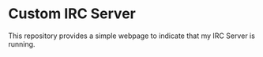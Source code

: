 # Custom IRC Server
This repository provides a simple webpage to indicate that my IRC Server is running.
